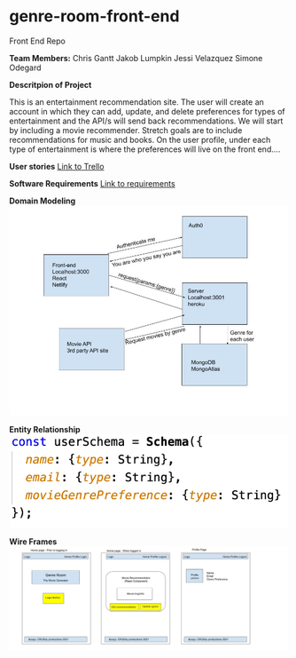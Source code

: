 # genre-room-front-end
Front End Repo

**Team Members:**
Chris Gantt
Jakob Lumpkin
Jessi Velazquez
Simone Odegard

**Descritpion of Project**

This is an entertainment recommendation site. The user will create an account in which they can add, update, and delete preferences for types of entertainment and the API/s will send back recommendations. We will start by including a movie recommender. Stretch goals are to include recommendations for music and books. On the user profile, under each type of entertainment is where the preferences will live on the front end....

**User stories**
[Link to Trello](https://docs.google.com/document/d/1CdsHYnbm2qrBjmilGVpoNDrKQsEQk8bcfJV45zILvbU/edit#)

**Software Requirements**
[Link to requirements](./requirements.md)

**Domain Modeling**
![DomainModeling](./DomainModeling.jpg)

**Entity Relationship**
![EntityRelationship](./EntityRelationship.png)

**Wire Frames**
![Wireframes](./GenreRoomWire.jpg)

